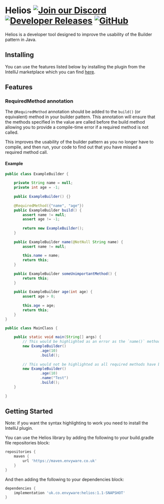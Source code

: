 # Helios [![Join our Discord](https://img.shields.io/discord/831966641586831431.svg?logo=discord&label=)](https://discord.envyware.co.uk) [![Developer Releases](https://maven.envyware.co.uk/api/badge/latest/releases/uk/co/envyware/helios?color=40c14a&prefix=v&name=API)]([https://jitpack.io/#Pixelmon-Development/API](https://maven.envyware.co.uk/#/releases/uk/co/envyware/helios)) [![GitHub](https://img.shields.io/github/license/EnvyWare/Helios)](https://opensource.org/license/mit)

Helios is a developer tool designed to improve the usability of the Builder pattern in Java.

## Installing
You can use the features listed below by installing the plugin from the IntelliJ marketplace which you can find [here](https://plugins.jetbrains.com/plugin/25124-helios).

## Features

### RequiredMethod annotation
The `@RequiredMethod` annotation should be added to the `build()` (or equivalent) method in your builder pattern.
This annotation will ensure that the methods specified in the value are called before the build method allowing you to 
provide a compile-time error if a required method is not called.

This improves the usability of the builder pattern as you no longer have to compile, and then run, your code
to find out that you have missed a required method call.

#### Example
```java
public class ExampleBuilder {
    
    private String name = null;
    private int age = -1;
    
    public ExampleBuilder() {}
    
    @RequiredMethod({"name", "age"})
    public ExampleBuilder build() {
        assert name != null;
        assert age != -1;
        
        return new ExampleBuilder();
    }
    
    public ExampleBuilder name(@NotNull String name) {
        assert name != null;
        
        this.name = name;
        return this;
    }
    
    public ExampleBuilder someUnimportantMethod() {
        return this;
    }
    
    public ExampleBuilder age(int age) {
        assert age > 0;
        
        this.age = age;
        return this;
    }
}

public class MainClass {
    
    public static void main(String[] args) {
        // This would be highlighted as an error as the `name()` method has not been called
        new ExampleBuilder()
                .age(10)
                .build();
        
        // This would not be highlighted as all required methods have been called
        new ExampleBuilder()
                .age(10)
                .name("Test")
                .build();
    }
    
}
```

## Getting Started

Note: if you want the syntax highlighting to work you need to install the IntelliJ plugin.


You can use the Helios library by adding the following to your build.gradle file repositories block:

```groovy
repositories {
    maven {
        url 'https://maven.envyware.co.uk'
    }
}
```

And then adding the following to your dependencies block:

```groovy
dependencies {
    implementation 'uk.co.envyware:helios:1.1-SNAPSHOT'
}
```
